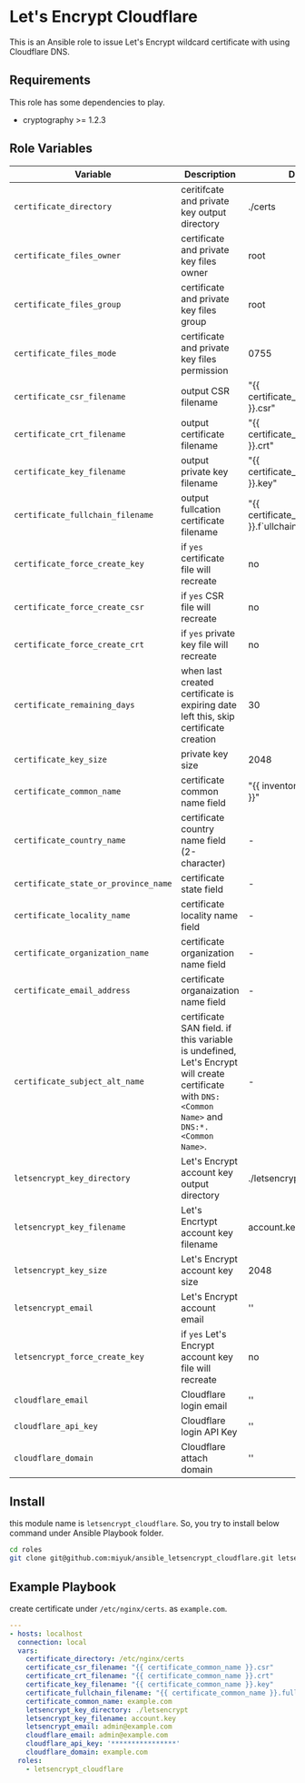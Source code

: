 # Let's Encrypt Cloudflare

This is an Ansible role to issue Let's Encrypt wildcard certificate with using Cloudflare DNS.

## Requirements

This role has some dependencies to play.

- cryptography >= 1.2.3

## Role Variables

| Variable | Description | Default |
| --- | --- | --- |
| `certificate_directory` | ceritifcate and private key output directory | ./certs |
| `certificate_files_owner` | certificate and private key files owner | root |
| `certificate_files_group` | certificate and private key files group | root |
| `certificate_files_mode` | certificate and private key files permission | 0755 |
| `certificate_csr_filename` | output CSR filename | "{{ certificate_common_name }}.csr" |
| `certificate_crt_filename` | output certificate filename | "{{ certificate_common_name }}.crt" |
| `certificate_key_filename` | output private key filename | "{{ certificate_common_name }}.key" |
| `certificate_fullchain_filename` | output fullcation certificate filename | "{{ certificate_common_name }}.f`ullchain.pem" |
| `certificate_force_create_key` | if `yes` certificate file will recreate | no |
| `certificate_force_create_csr` | if `yes` CSR file will recreate | no |
| `certificate_force_create_crt` | if `yes` private key file will recreate | no |
| `certificate_remaining_days` | when last created certificate is expiring date left this, skip certificate creation | 30 |
| `certificate_key_size` | private key size | 2048 |
| `certificate_common_name` | certificate common name field | "{{ inventory_hostname }}" |
| `certificate_country_name` | certificate country name field (2-character) | - |
| `certificate_state_or_province_name` | certificate state field | - |
| `certificate_locality_name` | certificate locality name field | - |
| `certificate_organization_name` | certificate organization name field | - |
| `certificate_email_address` | certificate organaization name field | - |
| `certificate_subject_alt_name` | certificate SAN field. if this variable is undefined, Let's Encrypt will create certificate with `DNS:<Common Name>` and `DNS:*.<Common Name>`. | - |
| `letsencrypt_key_directory` | Let's Encrypt account key output directory | ./letsencrypt |
| `letsencrypt_key_filename` | Let's Encrtypt account key filename | account.key |
| `letsencrypt_key_size` | Let's Encrypt account key size | 2048 |
| `letsencrypt_email` | Let's Encrypt account email | '' |
| `letsencrypt_force_create_key` | if `yes` Let's Encrypt account key file will recreate | no |
| `cloudflare_email` | Cloudflare login email | '' |
| `cloudflare_api_key` | Cloudflare login API Key | '' |
| `cloudflare_domain` | Cloudflare attach domain | '' |

## Install

this module name is `letsencrypt_cloudflare`. So, you try to install below command under Ansible Playbook folder.

```bash
cd roles
git clone git@github.com:miyuk/ansible_letsencrypt_cloudflare.git letsencrypt_cloudflare
```

## Example Playbook

create certificate under `/etc/nginx/certs`. as `example.com`.

```yaml
---
- hosts: localhost
  connection: local
  vars:
    certificate_directory: /etc/nginx/certs
    certificate_csr_filename: "{{ certificate_common_name }}.csr"
    certificate_crt_filename: "{{ certificate_common_name }}.crt"
    certificate_key_filename: "{{ certificate_common_name }}.key"
    certificate_fullchain_filename: "{{ certificate_common_name }}.fullchain.pem"
    certificate_common_name: example.com
    letsencrypt_key_directory: ./letsencrypt
    letsencrypt_key_filename: account.key
    letsencrypt_email: admin@example.com
    cloudflare_email: admin@example.com
    cloudflare_api_key: '****************'
    cloudflare_domain: example.com
  roles:
    - letsencrypt_cloudflare
```
